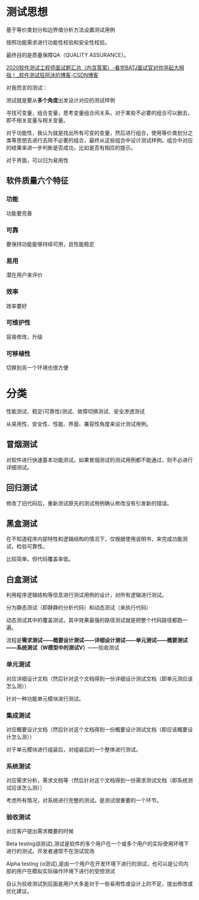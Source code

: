# 测试思想

基于等价类划分和边界值分析方法设置测试用例

按照功能需求进行功能性校验和安全性校验。

最终目的是质量保障QA（QUALITY ASSURANCE）。

[2020软件测试工程师面试题汇总（内含答案）-看完BATJ面试官对你竖起大拇指！_软件测试狂阿沐的博客-CSDN博客](https://blog.csdn.net/weixin_47197994/article/details/106334704)

对我而言的测试：

测试就是要从**多个角度**出发设计对应的测试样例

寻找可变量，组合变量，思考变量组合间关系，对于某些不必要的组合可以删去，即不相关变量与相关变量。

对于功能性，我认为就是找出所有可变的变量，然后进行组合，使用等价类划分之类等思想去进行去除不必要的组合，最终从这些组合中设计测试样例。组合中对应的结果来进一步判断是否成功，比如是否有相应的提示。

对于界面，可以归为易用性

## 软件质量六个特征

### 功能

功能要完善

### 可靠

要保持功能能够持续可用，且性能稳定

### 易用

潜在用户来评价

### 效率

效率要好

### 可维护性

容易修改，升级

### 可移植性

切换到另一个环境也很方便

# 分类

性能测试、稳定(可靠性)测试、故障切换测试、安全渗透测试

从易用性、安全性、性能、界面、兼容性角度来设计测试用例。

## 冒烟测试

对软件进行快速基本功能测试，如果冒烟测试的测试用例都不能通过，则不必进行详细测试。

## 回归测试

修改了旧代码后，重新测试原先的测试用例确认修改没有引发新的错误。

## 黑盒测试

在不知道程序内部特性和逻辑结构的情况下，仅根据使用说明书，来完成功能测试，检验可靠性。

比较简单。但代码覆盖率低。

## 白盒测试

利用程序逻辑结构等信息进行测试用例的设计，对所有逻辑进行测试。

分为静态测试（即静静的分析代码）和动态测试（来执行代码）

动态测试其中的覆盖测试，其中效果最强的路径测试就是把整个代码路径都跑一遍。

流程是**需求测试——概要设计测试——详细设计测试——单元测试——概要测试——系统测试（W模型中的测试V）**——验收测试

### 单元测试

对应详细设计文档（然后针对这个文档得到一份详细设计测试文档（即单元测应该怎么测））

针对一种功能单元模块进行测试。

### 集成测试

对应概要设计文档（然后针对这个文档得到一份概要设计测试文档（即应该概要设计怎么测））

对于单元模块进行组装后，对组装后的一个整体进行测试。

### 系统测试

对应需求分析，需求文档等（然后针对这个文档得到一份需求测试文档（即系统测试应该怎么测））

考虑所有情况，对系统进行完整的测试。是测试很重要的一个环节。

### 验收测试

对应客户提出需求概要的时候

Beta testing(β测试),测试是软件的多个用户在一个或多个用户的实际使用环境下进行的测试。开发者通常不在测试现场

Alpha testing (α测试),是由一个用户在开发环境下进行的测试，也可以是公司内部的用户在模拟实际操作环境下进行的受控测试

自认为验收测试到后面是用户大多是对于一些易用性或设计上的不足，提出修改或优化建议。

